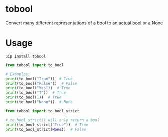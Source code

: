# tobool

Convert many different representations of a bool to an actual bool or a None

# Usage

```
pip install tobool
```

```python
from tobool import to_bool

# Examples:
print(to_bool("True"))  # True
print(to_bool("False"))  # False
print(to_bool("Yes"))  # True
print(to_bool("T"))  # True
print(to_bool(1))  # True
print(to_bool("None"))  # None
```

```python
from tobool import to_bool_strict

# to_bool_strict() will only return a bool
print(to_bool_strict("True"))  # True
print(to_bool_strict(None))  # False
```
